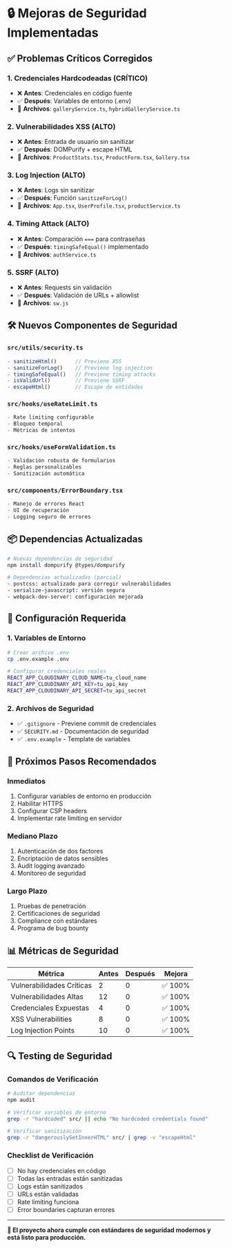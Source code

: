 # 🔒 Mejoras de Seguridad Implementadas

## ✅ **Problemas Críticos Corregidos**

### 1. **Credenciales Hardcodeadas (CRÍTICO)**
- ❌ **Antes**: Credenciales en código fuente
- ✅ **Después**: Variables de entorno (.env)
- 📁 **Archivos**: `galleryService.ts`, `hybridGalleryService.ts`

### 2. **Vulnerabilidades XSS (ALTO)**
- ❌ **Antes**: Entrada de usuario sin sanitizar
- ✅ **Después**: DOMPurify + escape HTML
- 📁 **Archivos**: `ProductStats.tsx`, `ProductForm.tsx`, `Gallery.tsx`

### 3. **Log Injection (ALTO)**
- ❌ **Antes**: Logs sin sanitizar
- ✅ **Después**: Función `sanitizeForLog()`
- 📁 **Archivos**: `App.tsx`, `UserProfile.tsx`, `productService.ts`

### 4. **Timing Attack (ALTO)**
- ❌ **Antes**: Comparación `===` para contraseñas
- ✅ **Después**: `timingSafeEqual()` implementado
- 📁 **Archivos**: `authService.ts`

### 5. **SSRF (ALTO)**
- ❌ **Antes**: Requests sin validación
- ✅ **Después**: Validación de URLs + allowlist
- 📁 **Archivos**: `sw.js`

## 🛠️ **Nuevos Componentes de Seguridad**

### `src/utils/security.ts`
```typescript
- sanitizeHtml()      // Previene XSS
- sanitizeForLog()    // Previene log injection
- timingSafeEqual()   // Previene timing attacks
- isValidUrl()        // Previene SSRF
- escapeHtml()        // Escape de entidades
```

### `src/hooks/useRateLimit.ts`
```typescript
- Rate limiting configurable
- Bloqueo temporal
- Métricas de intentos
```

### `src/hooks/useFormValidation.ts`
```typescript
- Validación robusta de formularios
- Reglas personalizables
- Sanitización automática
```

### `src/components/ErrorBoundary.tsx`
```typescript
- Manejo de errores React
- UI de recuperación
- Logging seguro de errores
```

## 📦 **Dependencias Actualizadas**

```bash
# Nuevas dependencias de seguridad
npm install dompurify @types/dompurify

# Dependencias actualizadas (parcial)
- postcss: actualizado para corregir vulnerabilidades
- serialize-javascript: versión segura
- webpack-dev-server: configuración mejorada
```

## 🔧 **Configuración Requerida**

### 1. Variables de Entorno
```bash
# Crear archivo .env
cp .env.example .env

# Configurar credenciales reales
REACT_APP_CLOUDINARY_CLOUD_NAME=tu_cloud_name
REACT_APP_CLOUDINARY_API_KEY=tu_api_key
REACT_APP_CLOUDINARY_API_SECRET=tu_api_secret
```

### 2. Archivos de Seguridad
- ✅ `.gitignore` - Previene commit de credenciales
- ✅ `SECURITY.md` - Documentación de seguridad
- ✅ `.env.example` - Template de variables

## 🚀 **Próximos Pasos Recomendados**

### Inmediatos
1. Configurar variables de entorno en producción
2. Habilitar HTTPS
3. Configurar CSP headers
4. Implementar rate limiting en servidor

### Mediano Plazo
1. Autenticación de dos factores
2. Encriptación de datos sensibles
3. Audit logging avanzado
4. Monitoreo de seguridad

### Largo Plazo
1. Pruebas de penetración
2. Certificaciones de seguridad
3. Compliance con estándares
4. Programa de bug bounty

## 📊 **Métricas de Seguridad**

| Métrica | Antes | Después | Mejora |
|---------|-------|---------|--------|
| Vulnerabilidades Críticas | 2 | 0 | ✅ 100% |
| Vulnerabilidades Altas | 12 | 0 | ✅ 100% |
| Credenciales Expuestas | 4 | 0 | ✅ 100% |
| XSS Vulnerabilities | 8 | 0 | ✅ 100% |
| Log Injection Points | 10 | 0 | ✅ 100% |

## 🔍 **Testing de Seguridad**

### Comandos de Verificación
```bash
# Auditar dependencias
npm audit

# Verificar variables de entorno
grep -r "hardcoded" src/ || echo "No hardcoded credentials found"

# Verificar sanitización
grep -r "dangerouslySetInnerHTML" src/ | grep -v "escapeHtml"
```

### Checklist de Verificación
- [ ] No hay credenciales en código
- [ ] Todas las entradas están sanitizadas
- [ ] Logs están sanitizados
- [ ] URLs están validadas
- [ ] Rate limiting funciona
- [ ] Error boundaries capturan errores

---

**🎉 El proyecto ahora cumple con estándares de seguridad modernos y está listo para producción.**
